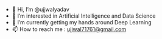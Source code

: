 - 👋 Hi, I’m @ujjwalyadav
- 👀 I’m interested in Artificial Intelligence and Data Science
- 🌱 I’m currently getting my hands around Deep Learning
- 📫 How to reach me : ujjwal71761@gmail.com

<!---
ujjwalyadav/ujjwalyadav is a ✨ special ✨ repository because its `README.md` (this file) appears on your GitHub profile.
You can click the Preview link to take a look at your changes.
--->
